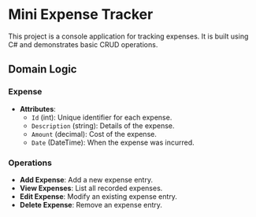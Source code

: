 # Mini Expense Tracker

This project is a console application for tracking expenses. It is built using C# and demonstrates basic CRUD operations.

## Domain Logic

### Expense
- **Attributes**: 
  - `Id` (int): Unique identifier for each expense.
  - `Description` (string): Details of the expense.
  - `Amount` (decimal): Cost of the expense.
  - `Date` (DateTime): When the expense was incurred.

### Operations
- **Add Expense**: Add a new expense entry.
- **View Expenses**: List all recorded expenses.
- **Edit Expense**: Modify an existing expense entry.
- **Delete Expense**: Remove an expense entry.
